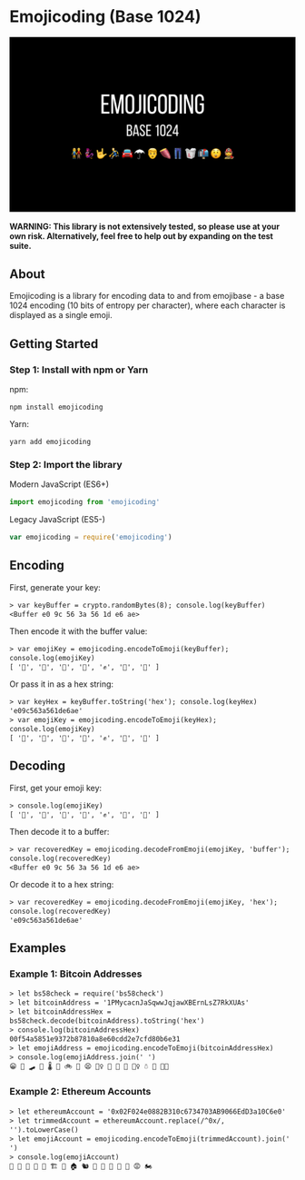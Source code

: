 # Emojicoding (Base 1024)

![Emojicoding: Base 1024](https://raw.githubusercontent.com/shea256/emojicoding/master/docs/emojicoding.png)

**WARNING: This library is not extensively tested, so please use at your own risk. Alternatively, feel free to help out by expanding on the test suite.**

## About

Emojicoding is a library for encoding data to and from emojibase - a base 1024 encoding (10 bits of entropy per character), where each character is displayed as a single emoji.

## Getting Started

### Step 1: Install with npm or Yarn

npm:

```
npm install emojicoding
```

Yarn:

```
yarn add emojicoding
```

### Step 2: Import the library

Modern JavaScript (ES6+)

```js
import emojicoding from 'emojicoding'
```

Legacy JavaScript (ES5-)

```js
var emojicoding = require('emojicoding')
```

## Encoding

First, generate your key:

```
> var keyBuffer = crypto.randomBytes(8); console.log(keyBuffer)
<Buffer e0 9c 56 3a 56 1d e6 ae>
```

Then encode it with the buffer value:

```
> var emojiKey = emojicoding.encodeToEmoji(keyBuffer); console.log(emojiKey)
[ '🔨', '🌵', '🦖', '🍮', '✊', '🍷', '🧰' ]
```

Or pass it in as a hex string:

```
> var keyHex = keyBuffer.toString('hex'); console.log(keyHex)
'e09c563a561de6ae'
> var emojiKey = emojicoding.encodeToEmoji(keyHex); console.log(emojiKey)
[ '🔨', '🌵', '🦖', '🍮', '✊', '🍷', '🧰' ]
```

## Decoding

First, get your emoji key:

```
> console.log(emojiKey)
[ '🔨', '🌵', '🦖', '🍮', '✊', '🍷', '🧰' ]
```

Then decode it to a buffer:

```
> var recoveredKey = emojicoding.decodeFromEmoji(emojiKey, 'buffer'); console.log(recoveredKey)
<Buffer e0 9c 56 3a 56 1d e6 ae>
```

Or decode it to a hex string:

```
> var recoveredKey = emojicoding.decodeFromEmoji(emojiKey, 'hex'); console.log(recoveredKey)
'e09c563a561de6ae'
```

## Examples

### Example 1: Bitcoin Addresses

```
> let bs58check = require('bs58check')
> let bitcoinAddress = '1PMycacnJaSqwwJqjawXBErnLsZ7RkXUAs'
> let bitcoinAddressHex = bs58check.decode(bitcoinAddress).toString('hex')
> console.log(bitcoinAddressHex)
00f54a5851e9372b87810a8e60cdd2e7cfd80b6e31
> let emojiAddress = emojicoding.encodeToEmoji(bitcoinAddressHex)
> console.log(emojiAddress.join(' ')
😁 💾 🛹 🤢 🌡 🔦 🚲 🔧 😫 🧛‍♀️ 🤯 🍁 💉 🤦‍♀️ ☃ 📡 👩‍🏭
```

### Example 2: Ethereum Accounts

```
> let ethereumAccount = '0x02F024e0882B310c6734703AB9066EdD3a10C6e0'
> let trimmedAccount = ethereumAccount.replace(/^0x/, '').toLowerCase()
> let emojiAccount = emojicoding.encodeToEmoji(trimmedAccount).join(' ')
> console.log(emojiAccount)
🙂 🚀 🧶 👋 👲 🏗 🌋 🏠 🐿 🚿 🍜 🍾 🧯 🦠 😡 🏍
```
